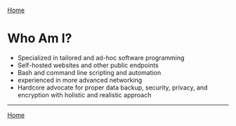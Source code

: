 [Home](index)
# Who Am I?

- Specialized in tailored and ad-hoc software programming
- Self-hosted websites and other public endpoints
- Bash and command line scripting and automation
- experienced in more advanced networking
- Hardcore advocate for proper data backup, security, privacy, and encryption with holistic and realistic approach

---

[Home](index)